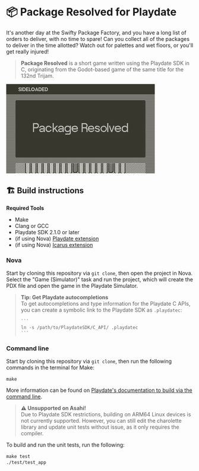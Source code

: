 # 📦 Package Resolved for Playdate

It's another day at the Swifty Package Factory, and you have a long list
of orders to deliver, with no time to spare! Can you collect all of the
packages to deliver in the time allotted? Watch out for palettes and wet
floors, or you'll get really injured!

> **Package Resolved** is a short game written using the Playdate SDK in
> C, originating from the Godot-based game of the same title for the 132nd
> Trijam.

![GIF of current gameplay of Package Resolved](gameplay.gif)

## 🏗️ Build instructions

**Required Tools**
- Make
- Clang or GCC
- Playdate SDK 2.1.0 or later
- (if using Nova) [Playdate extension][nova-ext]
- (if using Nova) [Icarus extension][icarus-ext]

[nova-ext]: nova://extension/?id=com.panic.Playdate&name=Playdate
[icarus-ext]: nova://extension/?id=panic.Icarus&name=Icarus

### Nova

Start by cloning this repository via `git clone`, then open the project in
Nova. Select the "Game (Simulator)" task and run the project, which will
create the PDX file and open the game in the Playdate Simulator.

> **Tip: Get Playdate autocompletions**  
> To get autocompletions and type information for the Playdate C APIs, you
> can create a symbolic link to the Playdate SDK as `.playdatec`:
>
>     ```
>     ln -s /path/to/PlaydateSDK/C_API/ .playdatec
>     ```

### Command line 

Start by cloning this repository via `git clone`, then run the following
commands in the terminal for Make:

```
make
```

More information can be found on [Playdate's documentation to build via the command line][pdbuild].

[pdbuild]: https://sdk.play.date/inside-playdate-with-c/#_make

> **:warning: Unsupported on Asahi!**  
> Due to Playdate SDK restrictions, building on ARM64 Linux devices is
> not currently supported. However, you can still edit the charolette
> library and update unit tests without issue, as it only requires the
> compiler.

To build and run the unit tests, run the following:

```
make test
./test/test_app
```
